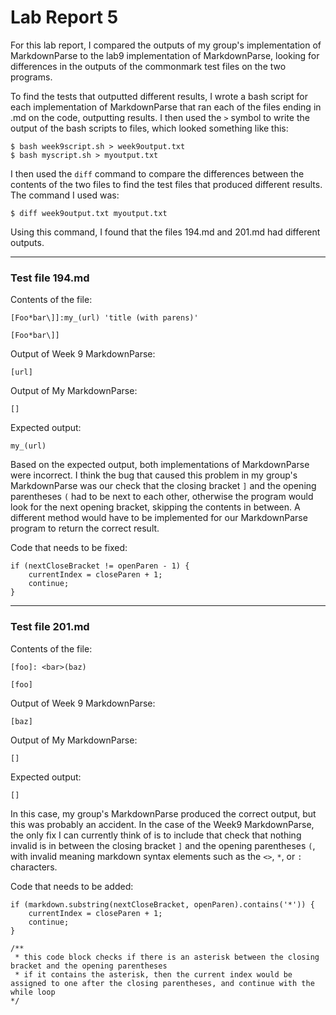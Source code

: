 # Lab Report 5

For this lab report, I compared the outputs of my group's implementation of MarkdownParse to the lab9 implementation of MarkdownParse, looking for differences in the outputs of the commonmark test files on the two programs. 

To find the tests that outputted different results, I wrote a bash script for each implementation of MarkdownParse that ran each of the files ending in .md on the code, outputting results. I then used the `>` symbol to write the output of the bash scripts to files, which looked something like this:

```
$ bash week9script.sh > week9output.txt
$ bash myscript.sh > myoutput.txt

```
I then used the `diff` command to compare the differences between the contents of the two files to find the test files that produced different results. The command I used was: 

```
$ diff week9output.txt myoutput.txt
```

Using this command, I found that the files 194.md and 201.md had different outputs. 

---

### Test file 194.md

Contents of the file:
```
[Foo*bar\]]:my_(url) 'title (with parens)'

[Foo*bar\]]
```

Output of Week 9 MarkdownParse:
```
[url]
```

Output of My MarkdownParse:
```
[]
```

Expected output:
```
my_(url)
```

Based on the expected output, both implementations of MarkdownParse were incorrect. I think the bug that caused this problem in my group's MarkdownParse was our check that the closing bracket `]` and the opening parentheses `(` had to be next to each other, otherwise the program would look for the next opening bracket, skipping the contents in between. A different method would have to be implemented for our MarkdownParse program to return the correct result. 

Code that needs to be fixed:
```
if (nextCloseBracket != openParen - 1) {
    currentIndex = closeParen + 1;
    continue;
}
```

---

### Test file 201.md

Contents of the file:
```
[foo]: <bar>(baz)

[foo]
```

Output of Week 9 MarkdownParse:
```
[baz]
```

Output of My MarkdownParse:
```
[]
```

Expected output:
```
[]
```

In this case, my group's MarkdownParse produced the correct output, but this was probably an accident. In the case of the Week9 MarkdownParse, the only fix I can currently think of is to include that check that nothing invalid is in between the closing bracket `]` and the opening parentheses `(`, with invalid meaning markdown syntax elements such as the `<>`, `*`, or `:` characters. 

Code that needs to be added:
```
if (markdown.substring(nextCloseBracket, openParen).contains('*')) {
    currentIndex = closeParen + 1;
    continue;
}

/**
 * this code block checks if there is an asterisk between the closing bracket and the opening parentheses
 * if it contains the asterisk, then the current index would be assigned to one after the closing parentheses, and continue with the while loop
*/

```